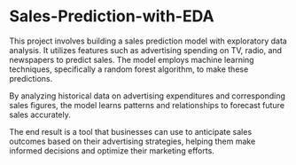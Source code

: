 # Sales-Prediction-with-EDA
This project involves building a sales prediction model with exploratory data analysis. It utilizes features such as advertising spending on TV, radio, and newspapers to predict sales. The model employs machine learning techniques, specifically a random forest algorithm, to make these predictions.

By analyzing historical data on advertising expenditures and corresponding sales figures, the model learns patterns and relationships to forecast future sales accurately. 

The end result is a tool that businesses can use to anticipate sales outcomes based on their advertising strategies, helping them make informed decisions and optimize their marketing efforts.
